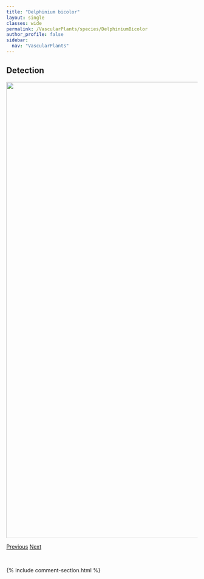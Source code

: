 ```yaml
---
title: "Delphinium bicolor"
layout: single
classes: wide
permalink: /VascularPlants/species/DelphiniumBicolor
author_profile: false
sidebar:
  nav: "VascularPlants"
---
```


<h2>Detection</h2>

<a href="https://drive.google.com/uc?export=view&id=1o5noXnk4oZXB2Jmma8itTujPZGRpzLK-">
<img src="https://drive.google.com/uc?export=view&id=1o5noXnk4oZXB2Jmma8itTujPZGRpzLK-" height = "1200" width = "800">
</a>


<a href="/DevelopmentWebsite/VascularPlants/species/Delphinium" class="pagination--pager" title="Delphinium">Previous</a> <a href="/DevelopmentWebsite/VascularPlants/species/DelphiniumGlaucum" class="pagination--pager" title="Tall Larkspur">Next</a>

<p>&nbsp;</p>

{% include comment-section.html %}
